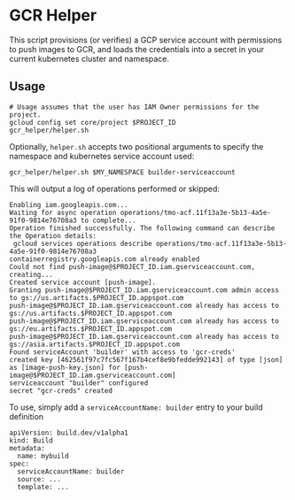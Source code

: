 # GCR Helper

This script provisions (or verifies) a GCP service account with
permissions to push images to GCR, and loads the credentials into a
secret in your current kubernetes cluster and namespace.


## Usage

```shell
# Usage assumes that the user has IAM Owner permissions for the project.
gcloud config set core/project $PROJECT_ID
gcr_helper/helper.sh
```

Optionally, `helper.sh` accepts two positional arguments to specify
the namespace and kubernetes service account used:

```shell
gcr_helper/helper.sh $MY_NAMESPACE builder-serviceaccount
```

This will output a log of operations performed or skipped:

```
Enabling iam.googleapis.com...
Waiting for async operation operations/tmo-acf.11f13a3e-5b13-4a5e-91f0-9814e76708a3 to complete...
Operation finished successfully. The following command can describe the Operation details:
 gcloud services operations describe operations/tmo-acf.11f13a3e-5b13-4a5e-91f0-9814e76708a3
containerregistry.googleapis.com already enabled
Could not find push-image@$PROJECT_ID.iam.gserviceaccount.com, creating...
Created service account [push-image].
Granting push-image@$PROJECT_ID.iam.gserviceaccount.com admin access to gs://us.artifacts.$PROJECT_ID.appspot.com
push-image@$PROJECT_ID.iam.gserviceaccount.com already has access to gs://us.artifacts.$PROJECT_ID.appspot.com
push-image@$PROJECT_ID.iam.gserviceaccount.com already has access to gs://eu.artifacts.$PROJECT_ID.appspot.com
push-image@$PROJECT_ID.iam.gserviceaccount.com already has access to gs://asia.artifacts.$PROJECT_ID.appspot.com
Found serviceAccount 'builder' with access to 'gcr-creds'
created key [462561f97c7fc567f167b4cef8e9bfedde992143] of type [json] as [image-push-key.json] for [push-image@$PROJECT_ID.iam.gserviceaccount.com]
serviceaccount "builder" configured
secret "gcr-creds" created
```

To use, simply add a `serviceAccountName: builder` entry to your build definition

```yaml:
apiVersion: build.dev/v1alpha1
kind: Build
metadata:
  name: mybuild
spec:
  serviceAccountName: builder
  source: ...
  template: ...
```
